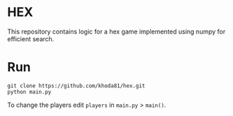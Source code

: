 
# HEX

This repository contains logic for a hex game implemented using numpy for efficient search.

# Run

```console
git clone https://github.com/khoda81/hex.git
python main.py
```

To change the players edit `players` in `main.py` > `main()`.
